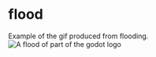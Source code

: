 # flood
Example of the gif produced from flooding.
![](https://github.com/Garageman2/flood/blob/master/out.gif "A flood of part of the godot logo")
